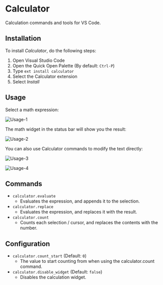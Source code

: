 # Calculator

Calculation commands and tools for VS Code.

## Installation

To install _Calculator_, do the following steps:

1. Open Visual Studio Code
2. Open the Quick Open Palette (By default: `Ctrl-P`)
3. Type `ext install calculator`
4. Select the Calculator extension
5. Select _Install_

## Usage

Select a math expression:

![Usage-1](https://i.imgur.com/Ba6T7k0.png)

The math widget in the status bar will show you the result:

![Usage-2](https://i.imgur.com/ozoUOON.png)

You can also use Calculator commands to modify the text directly:

![Usage-3](https://i.imgur.com/d7SPoXB.png)

![Usage-4](https://i.imgur.com/kj9bC9u.png)

## Commands

-   `calculator.evaluate`
    -   Evaluates the expression, and appends it to the selection.
-   `calculator.replace`
    -   Evaluates the expression, and replaces it with the result.
-   `calculator.count`
    -   Counts each selection / cursor, and replaces the contents with the number.

## Configuration

-   `calculator.count_start` (Default: `0`)
    -   The value to start counting from when using the calculator.count command.
-   `calculator.disable_widget` (Default: `false`)
    -   Disables the calculation widget.
